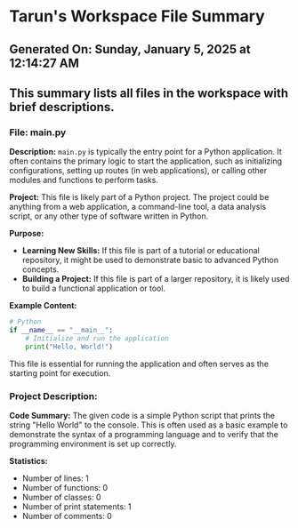 # Tarun's Workspace File Summary
## Generated On: Sunday, January 5, 2025 at 12:14:27 AM
This summary lists all files in the workspace with brief descriptions.
---
### File: main.py

**Description:**
`main.py` is typically the entry point for a Python application. It often contains the primary logic to start the application, such as initializing configurations, setting up routes (in web applications), or calling other modules and functions to perform tasks.

**Project:**
This file is likely part of a Python project. The project could be anything from a web application, a command-line tool, a data analysis script, or any other type of software written in Python.

**Purpose:**
- **Learning New Skills:** If this file is part of a tutorial or educational repository, it might be used to demonstrate basic to advanced Python concepts.
- **Building a Project:** If this file is part of a larger repository, it is likely used to build a functional application or tool.

**Example Content:**
```python
# Python
if __name__ == "__main__":
    # Initialize and run the application
    print("Hello, World!")
```

This file is essential for running the application and often serves as the starting point for execution. 
### Project Description:
 **Code Summary:**
The given code is a simple Python script that prints the string "Hello World" to the console. This is often used as a basic example to demonstrate the syntax of a programming language and to verify that the programming environment is set up correctly.

**Statistics:**
- Number of lines: 1
- Number of functions: 0
- Number of classes: 0
- Number of print statements: 1
- Number of comments: 0
